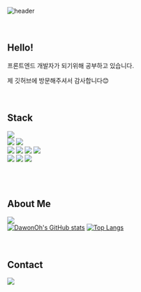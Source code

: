 ![header](https://capsule-render.vercel.app/api?type=soft&color=CDDEFF&height=300&section=header&text=DawonOh&desc=Welcome%20to%20my%20GitHub!&fontSize=90&fontColor=fff&descAlign=62&descAlignY=65)
<br/>
<br/>
<br/>

## Hello!
프론트엔드 개발자가 되기위해 공부하고 있습니다.

제 깃허브에 방문해주셔서 감사합니다😊
<br/>
<br/>
<br/>

## Stack
<div>
<img src="https://img.shields.io/badge/React-61DAFB?style=for-the-badge&logo=react&logoColor=fff">
<br />
<img src="https://img.shields.io/badge/JavaScript-F7DF1E?style=for-the-badge&logo=javascript&logoColor=000">
<img src="https://img.shields.io/badge/TypeScript-3178C6?style=for-the-badge&logo=typescript&logoColor=fff">
<br />
<img src="https://img.shields.io/badge/HTML5-E34F26?style=for-the-badge&logo=html5&logoColor=fff">
<img src="https://img.shields.io/badge/CSS3-1572B6?style=for-the-badge&logo=css3&logoColor=fff">
<img src="https://img.shields.io/badge/tailwindcss-06B6D4?style=for-the-badge&logo=tailwindcss&logoColor=fff">
<img src="https://img.shields.io/badge/styledcomponents-DB7093?style=for-the-badge&logo=styledcomponents&logoColor=fff">
<br />
<img src="https://img.shields.io/badge/reactrouter-CA4245?style=for-the-badge&logo=reactrouter&logoColor=fff">
<img src="https://img.shields.io/badge/redux-764ABC?style=for-the-badge&logo=redux&logoColor=fff">
<img src="https://img.shields.io/badge/reactquery-FF4154?style=for-the-badge&logo=reactquery&logoColor=fff">
</div>
<br/>
<br/>
<br/>

## About Me
<a href="https://dawonoh.github.io/" target="_blank"><img src="https://img.shields.io/badge/dawon's blog-222222?style=for-the-badge&logo=githubpages&logoColor=20C997"/></a><br/>
[![DawonOh's GitHub stats](https://github-readme-stats.vercel.app/api?username=DawonOh&show_icons=true&title_color=676FA3&icon_color=FF5959)](https://github.com/anuraghazra/github-readme-stats)
[![Top Langs](https://github-readme-stats.vercel.app/api/top-langs/?username=DawonOh&exclude_repo=github-readme-stats,WGWG_GoodieGroupware,anuraghazra.github.io,DawonOh.github.io&layout=compact&title_color=676FA3)](https://github.com/anuraghazra/github-readme-stats)
<br/>
<br/>
<br/>

## Contact
<a href="mailto:dawonohh@gmail.com"><img src="https://img.shields.io/badge/Gmail-EA4335?style=for-the-badge&logo=gmail&logoColor=fff"/></a>
<br/>

